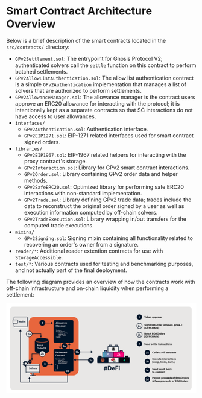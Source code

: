 # Smart Contract Architecture Overview

Below is a brief description of the smart contracts located in the `src/contracts/` directory:

- `GPv2Settlement.sol`: The entrypoint for Gnosis Protocol V2; authenticated solvers call the `settle` function on this contract to perform batched settlements.
- `GPv2AllowListAuthentication.sol`: The allow list authentication contract is a simple `GPv2Authentication` implementation that manages a list of solvers that are authorized to perform settlements.
- `GPv2AllowanceManager.sol`: The allowance manager is the contract users approve an ERC20 allowance for interacting with the protocol; it is intentionally kept as a separate contracts so that SC interactions do not have access to user allowances.
- `interfaces/`
  - `GPv2Authentication.sol`: Authentication interface.
  - `GPv2EIP1271.sol`: EIP-1271 related interfaces used for smart contract signed orders.
- `libraries/`
  - `GPv2EIP1967.sol`: EIP-1967 related helpers for interacting with the proxy contract's storage.
  - `GPv2Interaction.sol`: Library for GPv2 smart contract interactions.
  - `GPv2Order.sol`: Library containing GPv2 order data and helper methods.
  - `GPv2SafeERC20.sol`: Optimized library for performing safe ERC20 interactions with non-standard implementation.
  - `GPv2Trade.sol`: Library defining GPv2 trade data; trades include the data to reconstruct the original order signed by a user as well as execution information computed by off-chain solvers.
  - `GPv2TradeExecution.sol`: Library wrapping in/out transfers for the computed trade executions.
- `mixins/`
  - `GPv2Signing.sol`: Signing mixin containing all functionality related to recovering an order's owner from a signature.
- `reader/*`: Additional reader extention contracts for use with `StorageAccessible`.
- `test/*`: Various contracts used for testing and benchmarking purposes, and not actually part of the final deployment.

The following diagram provides an overview of how the contracts work with off-chain infrastructure and on-chain liquidity when performing a settlement:

![architecture diagram](images/architecture.png)
